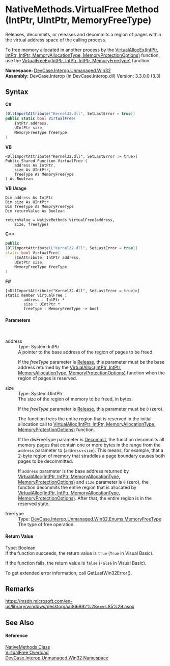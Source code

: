 # NativeMethods.VirtualFree Method (IntPtr, UIntPtr, MemoryFreeType)
 

Releases, decommits, or releases and decommits a region of pages within the virtual address space of the calling process. 

 To free memory allocated in another process by the <a href="M_DevCase_Interop_Unmanaged_Win32_NativeMethods_VirtualAllocEx">VirtualAllocEx(IntPtr, IntPtr, IntPtr, MemoryAllocationType, MemoryProtectionOptions)</a> function, use the <a href="M_DevCase_Interop_Unmanaged_Win32_NativeMethods_VirtualFreeEx">VirtualFreeEx(IntPtr, IntPtr, IntPtr, MemoryFreeType)</a> function.

**Namespace:**&nbsp;<a href="N_DevCase_Interop_Unmanaged_Win32">DevCase.Interop.Unmanaged.Win32</a><br />**Assembly:**&nbsp;DevCase.Interop (in DevCase.Interop.dll) Version: 3.3.0.0 (3.3)

## Syntax

**C#**<br />
``` C#
[DllImportAttribute("Kernel32.dll", SetLastError = true)]
public static bool VirtualFree(
	IntPtr address,
	UIntPtr size,
	MemoryFreeType freeType
)
```

**VB**<br />
``` VB
<DllImportAttribute("Kernel32.dll", SetLastError := true>]
Public Shared Function VirtualFree ( 
	address As IntPtr,
	size As UIntPtr,
	freeType As MemoryFreeType
) As Boolean
```

**VB Usage**<br />
``` VB Usage
Dim address As IntPtr
Dim size As UIntPtr
Dim freeType As MemoryFreeType
Dim returnValue As Boolean

returnValue = NativeMethods.VirtualFree(address, 
	size, freeType)
```

**C++**<br />
``` C++
public:
[DllImportAttribute(L"Kernel32.dll", SetLastError = true)]
static bool VirtualFree(
	[InAttribute] IntPtr address, 
	UIntPtr size, 
	MemoryFreeType freeType
)
```

**F#**<br />
``` F#
[<DllImportAttribute("Kernel32.dll", SetLastError = true)>]
static member VirtualFree : 
        address : IntPtr * 
        size : UIntPtr * 
        freeType : MemoryFreeType -> bool 

```


#### Parameters
&nbsp;<dl><dt>address</dt><dd>Type: System.IntPtr<br />A pointer to the base address of the region of pages to be freed. 

 If the *freeType* parameter is <a href="T_DevCase_Interop_Unmanaged_Win32_Enums_MemoryFreeType">Release</a>, this parameter must be the base address returned by the <a href="M_DevCase_Interop_Unmanaged_Win32_NativeMethods_VirtualAlloc">VirtualAlloc(IntPtr, IntPtr, MemoryAllocationType, MemoryProtectionOptions)</a> function when the region of pages is reserved.</dd><dt>size</dt><dd>Type: System.UIntPtr<br />The size of the region of memory to be freed, in bytes. 

 If the *freeType* parameter is <a href="T_DevCase_Interop_Unmanaged_Win32_Enums_MemoryFreeType">Release</a>, this parameter must be `0` (zero). 

 The function frees the entire region that is reserved in the initial allocation call to <a href="M_DevCase_Interop_Unmanaged_Win32_NativeMethods_VirtualAlloc">VirtualAlloc(IntPtr, IntPtr, MemoryAllocationType, MemoryProtectionOptions)</a> function. 

 If the dwFreeType parameter is <a href="T_DevCase_Interop_Unmanaged_Win32_Enums_MemoryFreeType">Decommit</a>, the function decommits all memory pages that contain one or more bytes in the range from the `address` parameter to (`address`+`size`). This means, for example, that a 2-byte region of memory that straddles a page boundary causes both pages to be decommitted. 

 If `address` parameter is the base address returned by <a href="M_DevCase_Interop_Unmanaged_Win32_NativeMethods_VirtualAlloc">VirtualAlloc(IntPtr, IntPtr, MemoryAllocationType, MemoryProtectionOptions)</a> and `size` parameter is `0` (zero), the function decommits the entire region that is allocated by <a href="M_DevCase_Interop_Unmanaged_Win32_NativeMethods_VirtualAlloc">VirtualAlloc(IntPtr, IntPtr, MemoryAllocationType, MemoryProtectionOptions)</a>. After that, the entire region is in the reserved state.</dd><dt>freeType</dt><dd>Type: <a href="T_DevCase_Interop_Unmanaged_Win32_Enums_MemoryFreeType">DevCase.Interop.Unmanaged.Win32.Enums.MemoryFreeType</a><br />The type of free operation.</dd></dl>

#### Return Value
Type: Boolean<br />If the function succeeds, the return value is `true` (`True` in Visual Basic). 

 If the function fails, the return value is `false` (`False` in Visual Basic). 

 To get extended error information, call GetLastWin32Error().

## Remarks
<a href="https://msdn.microsoft.com/en-us/library/windows/desktop/aa366892%28v=vs.85%29.aspx" target="_blank">https://msdn.microsoft.com/en-us/library/windows/desktop/aa366892%28v=vs.85%29.aspx</a>

## See Also


#### Reference
<a href="T_DevCase_Interop_Unmanaged_Win32_NativeMethods">NativeMethods Class</a><br /><a href="Overload_DevCase_Interop_Unmanaged_Win32_NativeMethods_VirtualFree">VirtualFree Overload</a><br /><a href="N_DevCase_Interop_Unmanaged_Win32">DevCase.Interop.Unmanaged.Win32 Namespace</a><br />